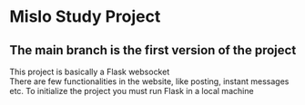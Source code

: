 # Mislo Study Project
## The main branch is the first version of the project
This project is basically a Flask websocket <br>
There are few functionalities in the website, like posting, instant messages etc.
To initialize the project you must run Flask in a local machine 
